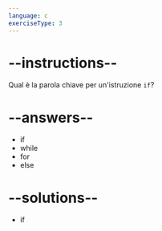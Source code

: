 ```yaml
---
language: c
exerciseType: 3
---
```


# --instructions--

Qual è la parola chiave per un'istruzione `if`?

# --answers--

- if
- while
- for
- else

# --solutions--

- if
